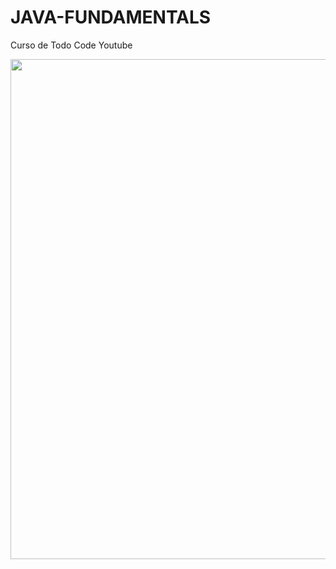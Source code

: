 # JAVA-FUNDAMENTALS
<p>Curso de Todo Code Youtube<p/>
<img src="https://th.bing.com/th?id=OVP.2_oQhMiqNTxBbwocoatgyQEsDh&w=243&h=136&c=7&rs=1&qlt=90&o=5&pid=2.1" width="800" height="800">
